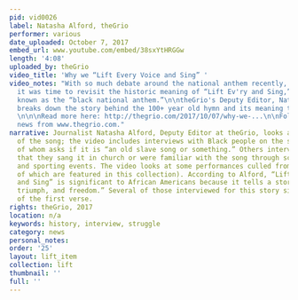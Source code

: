 ```yaml
---
pid: vid0026
label: Natasha Alford, theGrio
performer: various
date_uploaded: October 7, 2017
embed_url: www.youtube.com/embed/38sxYtHRGGw
length: '4:08'
uploaded_by: theGrio
video_title: 'Why we “Lift Every Voice and Sing” '
video_notes: "With so much debate around the national anthem recently, we thought
  it was time to revisit the historic meaning of “Lift Ev'ry and Sing,” the song unofficially
  known as the “black national anthem.”\n\ntheGrio's Deputy Editor, Natasha Alford,
  breaks down the story behind the 100+ year old hymn and its meaning to our culture.
  \n\n\nRead more here: http://thegrio.com/2017/10/07/why-we-...\n\nFollow Us : \n\nhttp://thegrio.com/\nhttps://twitter.com/thegrio\nhttp://thegrio.tumblr.com/\nhttps://www.facebook.com/theGrio\nhttp://instagram.com/thegrio\nhttps://foursquare.com/thegrio\nhttp://www.pinterest.com/thegrio/\nhttps://plus.google.com/u/0/+thegrio\n\n\nVideo
  news from www.thegrio.com."
narrative: Journalist Natasha Alford, Deputy Editor at theGrio, looks at the history
  of the song; the video includes interviews with Black people on the street, one
  of whom asks if it is “an old slave song or something.” Others interviewed note
  that they sang it in church or were familiar with the song through schools (HBCUs)
  and sporting events. The video looks at some performances culled from YouTube (some
  of which are featured in this collection). According to Alford, “Lift Every Voice
  and Sing” is significant to African Americans because it tells a story of “struggle,
  triumph, and freedom.” Several of those interviewed for this story sing a portion
  of the first verse.
rights: theGrio, 2017
location: n/a
keywords: history, interview, struggle
category: news
personal_notes: 
order: '25'
layout: lift_item
collection: lift
thumbnail: ''
full: ''
---
```

